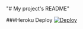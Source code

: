 "# My project's README"

###Heroku Deploy
[![Deploy](https://www.herokucdn.com/deploy/button.svg)](https://heroku.com/deploy)
